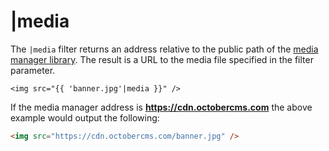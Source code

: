 # |media

The `|media` filter returns an address relative to the public path of the [media manager library](../../cms/media/introduction.md). The result is a URL to the media file specified in the filter parameter.

```twig
<img src="{{ 'banner.jpg'|media }}" />
```

If the media manager address is __https://cdn.octobercms.com__ the above example would output the following:

```html
<img src="https://cdn.octobercms.com/banner.jpg" />
```
